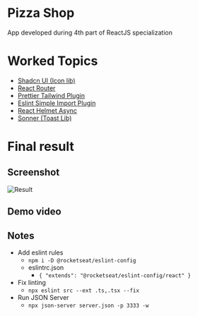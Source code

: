 # Pizza Shop

App developed during 4th part of ReactJS specialization

# Worked Topics
- [Shadcn UI (Icon lib)](https://ui.shadcn.com/docs)
- [React Router](https://reactrouter.com/en/main/start/tutorial)
- [Prettier Tailwind Plugin](https://github.com/tailwindlabs/prettier-plugin-tailwindcss)
- [Eslint Simple Import Plugin](https://github.com/lydell/eslint-plugin-simple-import-sort)
- [React Helmet Async](https://github.com/staylor/react-helmet-async)
- [Sonner (Toast Lib)](https://sonner.emilkowal.ski/)

# Final result

## Screenshot
![Result](/classes/04-pizza-shop/result.png "Final result")

## Demo video


## Notes
- Add eslint rules
  - `npm i -D @rocketseat/eslint-config`
  - eslintrc.json 
    - `{
        "extends": "@rocketseat/eslint-config/react"
      }`
- Fix linting 
  - `npx eslint src --ext .ts,.tsx --fix`
- Run JSON Server
  - `npx json-server server.json -p 3333 -w`
